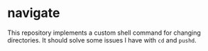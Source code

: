 # navigate

This repository implements a custom shell command for changing directories. It should solve some issues I have with `cd` and `pushd`.
